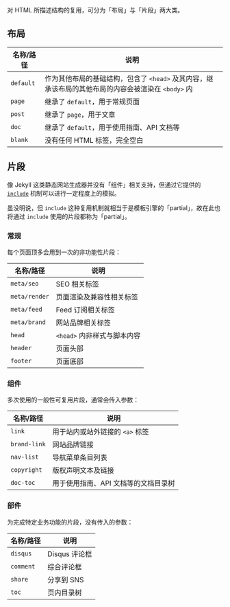 对 HTML 所描述结构的复用，可分为「布局」与「片段」两大类。

## 布局

| 名称/路径 | 说明 |
| --- | --- |
| `default` | 作为其他布局的基础结构，包含了 `<head>` 及其内容，继承该布局的其他布局的内容会被渲染在 `<body>` 内 |
| `page` | 继承了 `default`，用于常规页面 |
| `post` | 继承了 `page`，用于文章 |
| `doc` | 继承了 `default`，用于使用指南、API 文档等 |
| `blank` | 没有任何 HTML 标签，完全空白 |

## 片段

像 Jekyll 这类静态网站生成器并没有「组件」相关支持，但通过它提供的 [`include`](https://jekyllrb.com/docs/includes/) 机制可以进行一定程度上的模拟。

虽没明说，但 `include` 这种复用机制就相当于是模板引擎的「partial」，故在此也将通过 `include` 使用的片段都称为「partial」。

### 常规

每个页面顶多会用到一次的非功能性片段：

| 名称/路径 | 说明 |
| --- | --- |
| `meta/seo` | SEO 相关标签 |
| `meta/render` | 页面渲染及兼容性相关标签 |
| `meta/feed` | Feed 订阅相关标签 |
| `meta/brand` | 网站品牌相关标签 |
| `head` | `<head>` 内非样式与脚本内容 |
| `header` | 页面头部 |
| `footer` | 页面底部 |

### 组件

多次使用的一般性可复用片段，通常会传入参数：

| 名称/路径 | 说明 |
| --- | --- |
| `link` | 用于站内或站外链接的 `<a>` 标签 |
| `brand-link` | 网站品牌链接 |
| `nav-list` | 导航菜单条目列表 |
| `copyright` | 版权声明文本及链接 |
| `doc-toc` | 用于使用指南、API 文档等的文档目录树 |

### 部件

为完成特定业务功能的片段，没有传入的参数：

| 名称/路径 | 说明 |
| --- | --- |
| `disqus` | Disqus 评论框 |
| `comment` | 综合评论框 |
| `share` | 分享到 SNS |
| `toc` | 页内目录树 |
